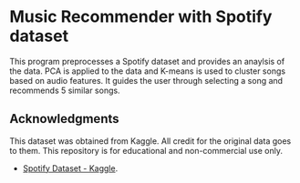 # Music Recommender with Spotify dataset
This program preprocesses a Spotify dataset and provides an anaylsis of the data. PCA is applied to the data and K-means is used to cluster songs based on audio features. It guides the user through selecting a song and recommends 5 similar songs. 

## Acknowledgments

This dataset was obtained from Kaggle. All credit for the original data goes to them. This repository is for educational and non-commercial use only.

* [Spotify Dataset - Kaggle](https://www.kaggle.com/datasets/vatsalmavani/spotify-dataset/data). 
